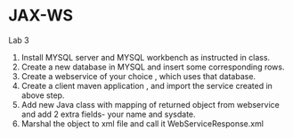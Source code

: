 # JAX-WS
Lab 3
1.	Install MYSQL server and MYSQL workbench as instructed in class.
2.	Create a new database in MYSQL and insert some corresponding rows.
3.	Create a webservice of your choice , which uses that database. 
4.	Create a client maven application , and import the service created in above step.
5.	Add new Java class with mapping of returned object from webservice and add 2 extra fields-  your name and sysdate.
6.	Marshal the object to xml file and call it WebServiceResponse.xml
